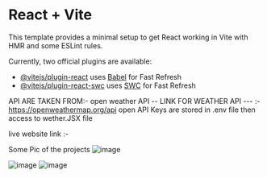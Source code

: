 # React + Vite

This template provides a minimal setup to get React working in Vite with HMR and some ESLint rules.

Currently, two official plugins are available:

- [@vitejs/plugin-react](https://github.com/vitejs/vite-plugin-react/blob/main/packages/plugin-react/README.md) uses [Babel](https://babeljs.io/) for Fast Refresh
- [@vitejs/plugin-react-swc](https://github.com/vitejs/vite-plugin-react-swc) uses [SWC](https://swc.rs/) for Fast Refresh


API ARE TAKEN FROM:- open weather API     -- LINK FOR WEATHER API --- :- https://openweathermap.org/api
open API Keys are stored in .env file then access to wether.JSX file

live website link :- 

Some Pic of the projects
![image](https://github.com/user-attachments/assets/dccb2f1b-360f-426e-ae68-d0cf5397899b)

![image](https://github.com/user-attachments/assets/5f0f223c-3531-44c9-a585-2779327b779f)
![image](https://github.com/user-attachments/assets/04de9cbf-30ab-44cd-b00b-56ecdbd97ee7)

